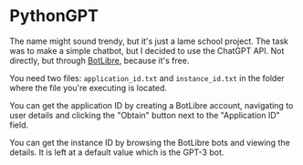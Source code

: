 # PythonGPT

The name might sound trendy, but it's just a lame school project.
The task was to make a simple chatbot, but I decided to use the ChatGPT API. Not directly, but through [BotLibre](https://www.botlibre.com), because it's free.

You need two files: `application_id.txt` and `instance_id.txt` in the folder where the file you're executing is located.

You can get the application ID by creating a BotLibre account, navigating to user details and clicking the "Obtain" button next to the "Application ID" field.

You can get the instance ID by browsing the BotLibre bots and viewing the details. It is left at a default value which is the GPT-3 bot.